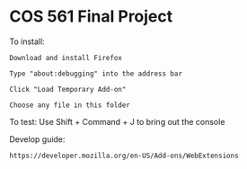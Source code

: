 # COS 561 Final Project

To install:
  
	Download and install Firefox
  
	Type "about:debugging" into the address bar
  
	Click "Load Temporary Add-on"
  
	Choose any file in this folder

To test:
	Use Shift + Command + J to bring out the console
  
Develop guide:

	https://developer.mozilla.org/en-US/Add-ons/WebExtensions

